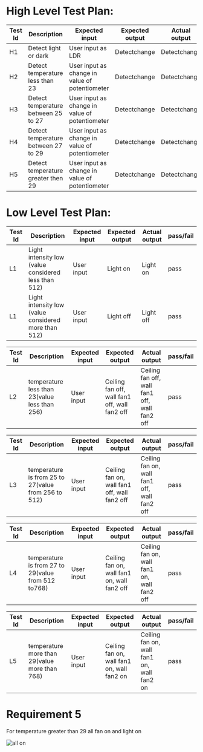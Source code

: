 # High Level Test Plan:
|Test Id|Description|Expected input|Expected output|Actual output|pass/fail|
|-------|-----------|--------------|---------------|-------------|---------|
|H1 |Detect light or dark|User input as LDR |Detectchange|Detectchange|pass|
|H2 |Detect temperature less than 23|User input as change in value of potentiometer|Detectchange|Detectchange|pass|
|H3 |Detect temperature between 25 to 27 |User input as change in value of potentiometer|Detectchange|Detectchange|pass|
|H4 |Detect temperature between 27 to 29|User input as change in value of potentiometer |Detectchange|Detectchange|pass|
|H5 |Detect temperature greater then 29|User input as change in value of potentiometer |Detectchange|Detectchange|pass|

# Low Level Test Plan:
|Test Id|Description|Expected input|Expected output|Actual output|pass/fail|
|-------|-----------|--------------|---------------|-------------|---------|
|L1 |Light intensity low (value considered less than 512)|User input|Light on|Light on|pass|
|L1 |Light intensity low (value considered more than 512)|User input|Light off|Light off|pass|

|Test Id|Description|Expected input|Expected output|Actual output|pass/fail|
|-------|-----------|--------------|---------------|-------------|---------|
|L2 |temperature less than 23(value less than 256)|User input|Ceiling fan off, wall fan1 off, wall fan2 off|Ceiling fan off, wall fan1 off, wall fan2 off|pass|

|Test Id|Description|Expected input|Expected output|Actual output|pass/fail|
|-------|-----------|--------------|---------------|-------------|---------|
|L3 |temperature is from 25 to 27(value from 256 to 512)|User input|Ceiling fan on, wall fan1 off, wall fan2 off|Ceiling fan on, wall fan1 off, wall fan2 off|pass|

|Test Id|Description|Expected input|Expected output|Actual output|pass/fail|
|-------|-----------|--------------|---------------|-------------|---------|
|L4 |temperature is from 27 to 29(value from 512 to768)|User input|Ceiling fan on, wall fan1 on, wall fan2 off|Ceiling fan on, wall fan1 on, wall fan2 off|pass|

|Test Id|Description|Expected input|Expected output|Actual output|pass/fail|
|-------|-----------|--------------|---------------|-------------|---------|
|L5|temperature more than 29(value more than 768)|User input|Ceiling fan on, wall fan1 on, wall fan2 on|Ceiling fan on, wall fan1 on, wall fan2 on|pass|

# Requirement 5
For temperature greater than 29 all fan on and light on

![all on](https://user-images.githubusercontent.com/99065925/157364813-ca200622-7ce7-4e4e-a0c1-f0e88ffc4529.PNG)






 
